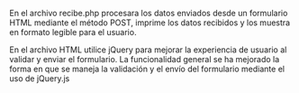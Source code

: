 En el archivo recibe.php procesara los datos enviados desde un formulario HTML mediante el método POST, imprime los datos recibidos y los muestra en formato legible para el usuario.

 En el archivo HTML utilice jQuery para mejorar la experiencia de usuario al validar y enviar el formulario. 
 La funcionalidad general se ha mejorado la forma en que se maneja la validación y el envío del formulario mediante el uso de jQuery.js
